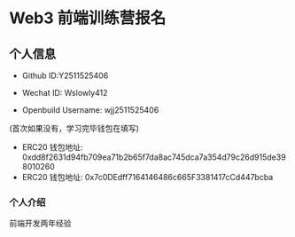 # Web3 前端训练营报名

## 个人信息

- Github ID:Y2511525406

- Wechat ID: Wslowly412

- Openbuild Username: wjj2511525406

(首次如果没有，学习完毕钱包在填写)

- ERC20 钱包地址: 0xdd8f2631d94fb709ea71b2b65f7da8ac745dca7a354d79c26d915de398010260
- ERC20 钱包地址: 0x7c0DEdff7164146486c665F3381417cCd447bcba

### 个人介绍

前端开发两年经验
